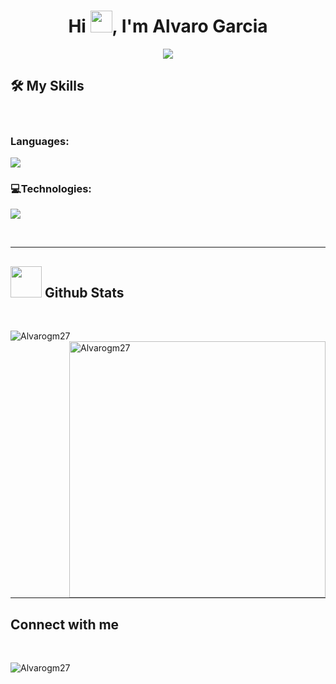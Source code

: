 <h1 align="center">Hi <img src="https://media.giphy.com/media/hvRJCLFzcasrR4ia7z/giphy.gif" width="35">, I'm Alvaro Garcia</h1>
<p align="center">
  <a href="https://github.com/DenverCoder1/readme-typing-svg"><img src="https://readme-typing-svg.herokuapp.com?font=Time+New+Roman&color=%23C8BE25&size=25&center=true&vCenter=true&width=600&height=100&lines=Currently+Studying+ASIR;Living+In+Granada+🇪🇸;Enthusiastic+Programmer"></a>
</p>


## 🛠️ My Skills

<br>
<div align="left">
<h3>Languages:</h3>
<p>
  <a href="https://skillicons.dev">
    <img src="https://skillicons.dev/icons?i=html,css,bash,ruby,php" />
  </a>
</p>
</div>
<div align="rigth">
<h3>💻Technologies:</h3>
<p>
  <a href="https://skillicons.dev">
    <img src="https://skillicons.dev/icons?i=git,vscode,windows,linux,notion" />
  </a>
</p>
</div>
<br>

<hr width="100%" >

## <picture> <img src = "https://github.com/7oSkaaa/7oSkaaa/blob/main/Images/Statistics.gif?raw=true" width = 50px>  </picture> Github Stats
<br>
<p>
 <img align="left" src="https://github-readme-stats.vercel.app/api/top-langs?username=Alvarogm27&langs_count=10&show_icons=true&locale=en&layout=compact&theme=chartreuse-dark" alt="Alvarogm27" />
</p>
<p>
  <img align="right" src="https://github-readme-stats.vercel.app/api?username=Alvarogm27&show_icons=true&locale=en&theme=chartreuse-dark" alt="Alvarogm27" width="410"/>
</p>
<br><br><br><br><br><br><br><br><br><br>

<hr width="100%" >

## Connect with me
<p align="left">

</p>
<br>
<p align="left"> <img src="https://komarev.com/ghpvc/?username=Alvarogm27&label=Profile%20views&color=0e75b6&style=flat" alt="Alvarogm27" /> </p>




